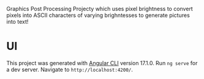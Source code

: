 Graphics Post Processing Projecty which uses pixel brightness to convert pixels into ASCII characters of varying brighntesses to generate pictures into text!
# UI
This project was generated with [Angular CLI](https://github.com/angular/angular-cli) version 17.1.0.
Run `ng serve` for a dev server. Navigate to `http://localhost:4200/`. 

